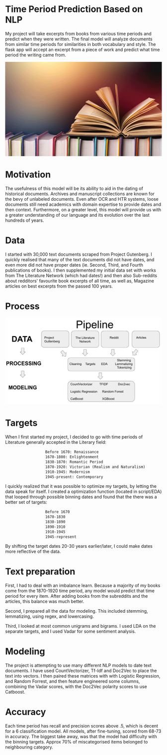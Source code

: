 # Time Period Prediction Based on NLP

My project will take excerpts from books from various time periods and predict when they were written. The final model will
analyze documents from similar time periods for similarities in both vocabulary and style. The flask app will accept an excerpt from a piece of work
and predict what time period the writing came from.

<img src='projectname/static/images/books.png' alt='beerphoto'>


# Motivation

The usefulness of this model will be its ability to aid in the dating of historical documents. Archives and manuscript collections are known for the bevy of unlabeled documents. Even after OCR and HTR systems, loose documents still need academics with domain expertise to provide dates and then context. Furthermore, on a greater level, this model will provide us with a greater understanding of our language and its evolution over the last hundreds of years.


# Data

I started with 30,000 text documents scraped from Project Gutenberg. I quickly realised that many of the text documents did not have dates, and even more did not have proper dates (ie. Second, Third, and Fourth publications of books). I then supplemented my initial data set with works from The Literature Network (which had dates!) and then also Sub-reddits about redditors' favourite book excerpts of all time, as well as, Magazine articles on best excerpts from the passed 100 years.

# Process

<img src='projectname/static/images/workflow.png' alt='work_flow'>

# Targets

When I first started my project, I decided to go with time periods of Literature generally accepted in the Literary field:

                      Before 1670: Renaissance
                      1670-1800: Enlightenment
                      1830-1870: Romantic Period
                      1870-1920: Victorian (Realism and Naturalism)
                      1910-1945: Modernism
                      1945-present: Contemporary

I quickly realized that it was possible to optimize my targets, by letting the data speak for itself. I created a optimization function (located in script/EDA) that looped through possible binning dates and found that the there was a better set of targets:

                      Before 1670
                      1670-1830
                      1830-1890
                      1890-1910
                      1910-1945
                      1945-represent

By shifting the target dates 20-30 years earlier/later, I could make dates more reflective of the data.

# Text preparation

First, I had to deal with an imbalance learn. Because a majority of my books come from the 1870-1920 time period, any model would predict that time period for every item. After adding books from the subreddits and the articles, this balance was much better.

Second, I prepared all the data for modeling. This included stemming, lemmatizing, using regex, and lowercasing.

Third, I looked at most common unigrams and bigrams. I used LDA on the separate targets, and I used Vadar for some sentiment analysis.

# Modeling

The project is attempting to use many different NLP models to date text documents. I have used CountVectorizer, Tf-Idf and Doc2Vec to place the text into vectors. I then paired these matrices with with Logistic Regression, and Random Forrest, and then feature engineered some columns, combining the Vadar scores, with the Doc2Vec polarity scores to use Catboost.

#  Accuracy  

Each time period has recall and precision scores above .5, which is decent for a 6 classification model. All models, after fine-tuning, scored from 68-73 in accuracy. The biggest take away, was that the model had difficulty with the binning targets. Approx 70% of miscategorised items belonged to neighbouring category.

